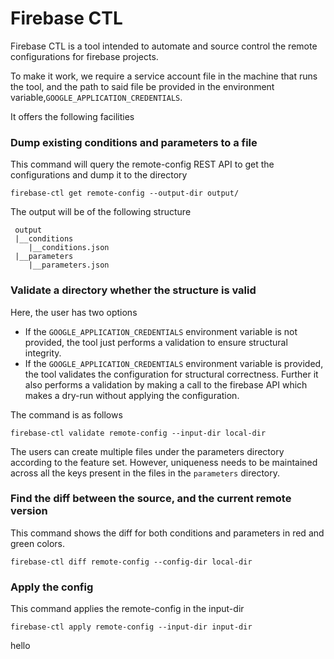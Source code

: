 # Firebase CTL

Firebase CTL is a tool intended to automate and source control the remote configurations for firebase projects.

To make it work, we require a service account file in the machine that runs the tool, and the path to said file be provided in the environment variable,`GOOGLE_APPLICATION_CREDENTIALS`.

It offers the following facilities

### Dump existing conditions and parameters to a file
This command will query the remote-config REST API to get the configurations and dump it to the directory

```shell
firebase-ctl get remote-config --output-dir output/
```
The output will be of the following structure
```text
 output
 |__conditions
    |__conditions.json
 |__parameters
    |__parameters.json
```
### Validate a directory whether the structure is valid
Here, the user has two options
- If the `GOOGLE_APPLICATION_CREDENTIALS` environment variable is not provided, the tool just performs a validation to ensure structural integrity.
- If the `GOOGLE_APPLICATION_CREDENTIALS` environment variable is provided, the tool validates the configuration for structural correctness. Further it also performs a validation by making a call to the firebase API which makes a dry-run without applying the configuration.

The command is as follows
```shell
firebase-ctl validate remote-config --input-dir local-dir
```
The users can create multiple files under the parameters directory according to the feature set. However, uniqueness needs to be maintained across all the keys present in the files in the `parameters` directory.

### Find the diff between the source, and the current remote version
This command shows the diff for both conditions and parameters in red and green colors.
```shell
firebase-ctl diff remote-config --config-dir local-dir
```

### Apply the config
This command applies the remote-config in the input-dir
```shell
firebase-ctl apply remote-config --input-dir input-dir
```

hello